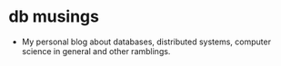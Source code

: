 # db musings
 - My personal blog about databases, distributed systems, computer science in general and other ramblings.

